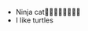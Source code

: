 - Ninja cat🐱‍🐉🐱‍🐉🐱‍🐉🐱‍🐉
- I like turtles

<!---
Ahlistar/Ahlistar is a ✨ special ✨ repository because its `README.md` (this file) appears on your GitHub profile.
You can click the Preview link to take a look at your changes.
--->

